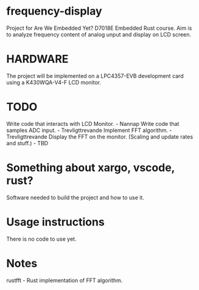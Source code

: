 # frequency-display
Project for Are We Embedded Yet? D7018E Embedded Rust course. Aim is to analyze frequency content of analog unput and display on LCD screen.

# HARDWARE
The project will be implemented on a LPC4357-EVB development card using a K430WQA-V4-F LCD monitor.

# TODO
Write code that interacts with LCD Monitor. - Nannap
Write code that samples ADC input. - Trevligttrevande
Implement FFT algorithm.  - Trevligttrevande
Display the FFT on the monitor. (Scaling and update rates and stuff.) - TBD
# Something about xargo, vscode, rust?
Software needed to build the project and how to use it.

# Usage instructions
There is no code to use yet.


# Notes
rustfft - Rust implementation of FFT algorithm.


